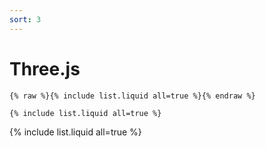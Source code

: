 ```yaml
---
sort: 3
---
```


# Three.js

```
{% raw %}{% include list.liquid all=true %}{% endraw %}

{% include list.liquid all=true %}
```

{% include list.liquid all=true %}
